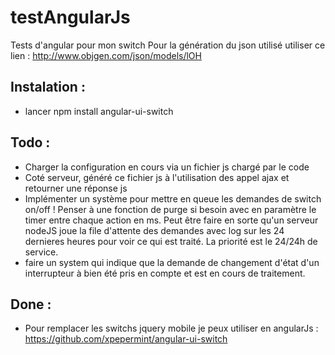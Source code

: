# testAngularJs
Tests d'angular pour mon switch
Pour la génération du json utilisé utiliser ce lien : http://www.objgen.com/json/models/lOH

## Instalation :
- lancer npm install angular-ui-switch

## Todo :
- Charger la configuration en cours via un fichier js chargé par le code
- Coté serveur, généré ce fichier js à l'utilisation des appel ajax et retourner une réponse js
- Implémenter un système pour mettre en queue les demandes de switch on/off ! Penser à une fonction de purge si besoin avec en paramètre le timer entre chaque action en ms. Peut être faire en sorte qu'un serveur nodeJS joue la file d'attente des demandes avec log sur les 24 dernieres heures pour voir ce qui est traité. La priorité est le 24/24h de service.
- faire un system qui indique que la demande de changement d'état d'un interrupteur à bien été pris en compte et est en cours de traitement.

## Done :
- Pour remplacer les switchs jquery mobile je peux utiliser en angularJs : https://github.com/xpepermint/angular-ui-switch